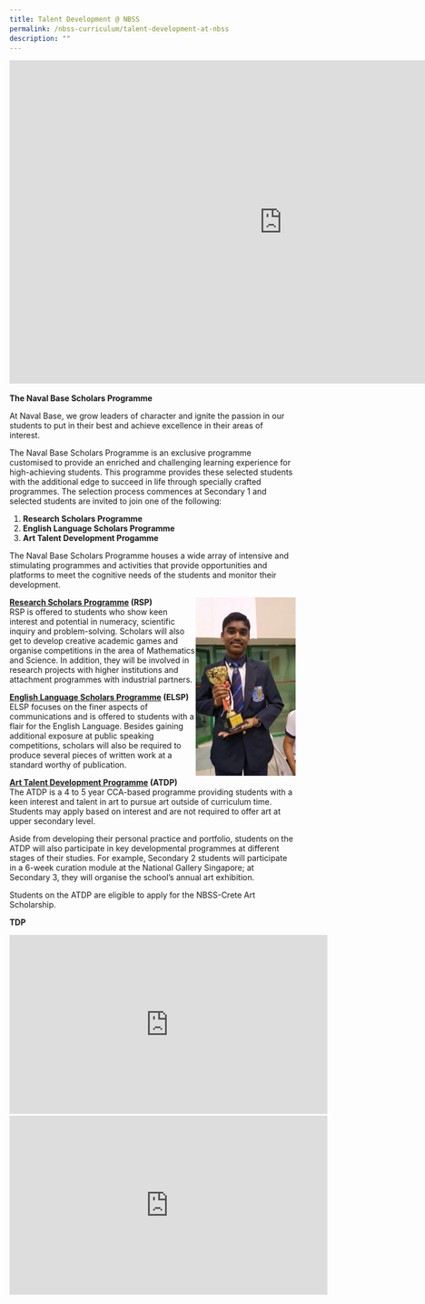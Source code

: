 ```yaml
---
title: Talent Development @ NBSS
permalink: /nbss-curriculum/talent-development-at-nbss
description: ""
---
```

<iframe src="https://docs.google.com/presentation/d/e/2PACX-1vRyl2EoXyyS-wydWXVw4q8XHjDyZMtmMjPDvkCfuXMMgzNYTjuqnduIYa6JmSA82ZHNxuvXFKBif7YZ/embed?start=false&loop=false&delayms=10000" frameborder="0" width="960" height="569" allowfullscreen="true" ></iframe>
<p><strong>The Naval Base Scholars Programme</strong></p>
<p>At Naval Base, we grow leaders of character and ignite the passion in our students to put in their best and achieve excellence in their areas of interest.</p>
<p>The Naval Base Scholars Programme is an exclusive programme customised to provide an enriched and challenging learning experience for high-achieving students. This programme provides these selected students with the additional edge to succeed in life through specially crafted programmes. The selection process commences at Secondary 1 and selected students are invited to join one of the following:</p>
<ol>
<li><strong> Research Scholars Programme </strong></li>
<li><strong>English Language Scholars Programme</strong></li>
<li><strong>Art Talent Development Progamme</strong></li>
</ol>
<p>The Naval Base Scholars Programme houses a wide array of intensive and stimulating programmes and activities that provide opportunities and platforms to meet the cognitive needs of the students and monitor their development.&nbsp;</p>
<img style="width: 35%;" src="/images/td1.jpg" align = "right" />
<p><u><strong>Research Scholars Programme</strong></u><strong>&nbsp;(RSP)<br /></strong>RSP is offered to students who show keen interest and potential in numeracy, scientific inquiry and problem-solving. Scholars will also get to develop creative academic games and organise competitions in the area of Mathematics and Science.&nbsp;In addition, they will be involved in research projects with higher institutions and attachment programmes with industrial partners.</p>
<p><u><strong>English Language Scholars Programme</strong></u><strong>&nbsp;(ELSP)<br /></strong>ELSP focuses on the finer aspects of communications and is offered to students with a flair for the English Language. Besides gaining additional exposure at public speaking competitions, scholars will also be required to produce several pieces of written work at a standard worthy of publication.</p>
<p><strong><u>Art Talent Development Programme</u>&nbsp;(ATDP)<br /></strong>The ATDP is a 4 to 5 year CCA-based programme providing students with a keen interest and talent in art to pursue art outside of curriculum time. Students may apply based on interest and are not required to offer art at upper secondary level.</p>
<p>Aside from developing their personal practice and portfolio, students on the ATDP will also participate in key developmental programmes at different stages of their studies. For example, Secondary 2 students will participate in a 6-week curation module at the National Gallery Singapore; at Secondary 3, they will organise the school&rsquo;s annual art exhibition.</p>
<p>Students on the ATDP are eligible to apply for the NBSS-Crete Art Scholarship.</p>
<p><strong>TDP</strong></p>
<div><iframe src="https://www.youtube.com/embed/G_Y9BMwBg28" width="560" height="315" frameborder="0" allowfullscreen="allowfullscreen" data-mce-fragment="1"></iframe><iframe src="https://www.youtube.com/embed/XRvGy5cLpsQ" width="560" height="315" frameborder="0" allowfullscreen="allowfullscreen" data-mce-fragment="1"></iframe></div>